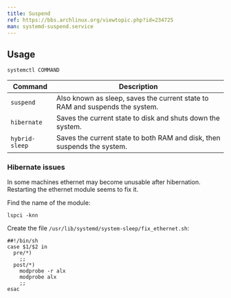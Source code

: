 ```yaml
---
title: Suspend
ref: https://bbs.archlinux.org/viewtopic.php?id=234725
man: systemd-suspend.service
---
```


## Usage

```shell
systemctl COMMAND
```

| Command | Description |
| --- | --- |
| `suspend` | Also known as sleep, saves the current state to RAM and suspends the system. |
| `hibernate` | Saves the current state to disk and shuts down the system. |
| `hybrid-sleep` | Saves the current state to both RAM and disk, then suspends the system. |

### Hibernate issues

In some machines ethernet may become unusable after hibernation.
Restarting the ethernet module seems to fix it.

Find the name of the module:

```shell
lspci -knn
```

Create the file `/usr/lib/systemd/system-sleep/fix_ethernet.sh`:

```shell
##!/bin/sh
case $1/$2 in
  pre/*)
    ;;
  post/*)
    modprobe -r alx
    modprobe alx
    ;;
esac
```
